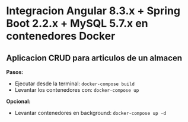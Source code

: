# Integracion Angular 8.3.x + Spring Boot 2.2.x + MySQL 5.7.x en contenedores Docker
## Aplicacion CRUD para articulos de un almacen

**Pasos:**

- Ejecutar desde la terminal: 
`docker-compose build`
- Levantar los contenedores con: 
`docker-compose up `

**Opcional:**

- Levantar contenedores en background: 
`docker-compose up -d`

